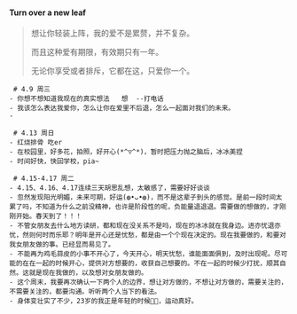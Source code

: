 #### Turn over a new leaf

> 想让你轻装上阵，我的爱不是累赘，并不复杂。
>
> 而且这种爱有期限，有效期只有一年。
>
> 无论你享受或者排斥，它都在这，只爱你一个。

```
 # 4.9 周三
- 你想不想知道我现在的真实想法   想  --打电话
- 我该怎么表达我爱你，怎么让你在爱里不后退，怎么一起面对我们的未来。
- 
```



```
 # 4.13 周日
- 红烧排骨 吃er
- 在校园里，好多花，拍照，好开心(*^▽^*)，暂时把压力抛之脑后，冰冰美捏
- 时间好快，快回学校，pia~
```



```
 # 4.15-4.17 周二
- 4.15、4.16、4.17连续三天胡思乱想，太敏感了，需要好好谈谈
- 忽然发现阳光明媚，未来可期，好运(◍•ᴗ•◍)，而不是这辈子到头的感觉。是前一段时间太累了吗，不知道为什么之前没精神，也许是阶段性的呢，负能量退退退。需要做的想做的，才刚刚开始。春天到了！！！
- 不管女朋友去什么地方读研，都和现在没关系不是吗，现在的冰冰就在我身边。进亦忧退亦忧，然则何时而乐耶？明年是开心还是忧愁，都是由一个个现在决定的。现在我要做的，和要对我女朋友做的事。已经显而易见了。
- 不能再为鸡毛蒜皮的小事不开心了，今天开心，明天忧愁，谁能面面俱到，及时出现呢。尽可能的在在一起的时候开心，提供对方想要的，收获自己想要的。不在一起的时候少打扰，顺其自然。这就是现在我做的，以及想对女朋友做的。
- 这个周末，我要再次确认一下两个人的边界，想让对方做的，不想让对方做的，需要关注的，不需要关注的，都要沟通。听听两个人当下的看法。
- 身体变壮实了不少，23岁的我正是年轻的时候💪🔥，运动真好。
```

